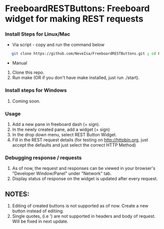 # FreeboardRESTButtons:  Freeboard widget for making REST requests

### Install Steps for Linux/Mac
 
 - Via script - copy and run the command below
 ```bash
	git clone https://github.com/NeveIsa/FreeboardRESTButtons.git ; cd FreeboardRESTButtons ; ./start 
 ```

 - Manual
 1. Clone this repo.
 2. Run make (OR if you don't have make installed, just run ./start).

### Install steps for Windows
 1. Coming soon.



### Usage
 1. Add a new pane in freeboard dash (+ sign).
 2. In the newly created pane, add a widget (+ sign)
 3. In the drop down menu, select REST Button Widget.
 4. Fill in the REST request details  (for testing on http://httpbin.org, just accept the defaults and just select the correct HTTP Method)

### Debugging response / requests
 1. As of now, the request and responses can be viewed in your browser's "Developer Window/Panel" under "Network" tab.
 2. Display status of response on the widget is updated after every request.

## NOTES:
  1. Editing of created buttons is not supported as of now. Create a new button instead of editiing.
  2. Single quotes, (i.e ') are not supported in headers and body of request. Will be fixed in next update.
